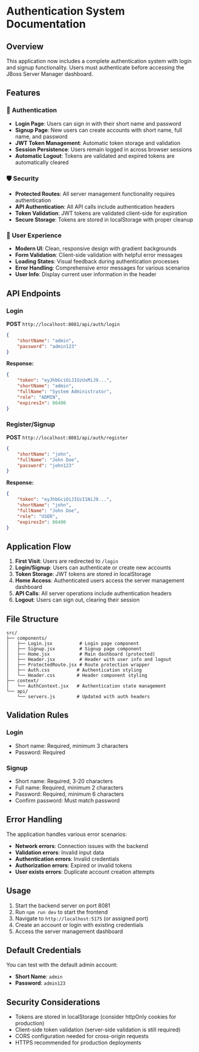 # Authentication System Documentation

## Overview
This application now includes a complete authentication system with login and signup functionality. Users must authenticate before accessing the JBoss Server Manager dashboard.

## Features

### 🔐 **Authentication**
- **Login Page**: Users can sign in with their short name and password
- **Signup Page**: New users can create accounts with short name, full name, and password
- **JWT Token Management**: Automatic token storage and validation
- **Session Persistence**: Users remain logged in across browser sessions
- **Automatic Logout**: Tokens are validated and expired tokens are automatically cleared

### 🛡️ **Security**
- **Protected Routes**: All server management functionality requires authentication
- **API Authentication**: All API calls include authentication headers
- **Token Validation**: JWT tokens are validated client-side for expiration
- **Secure Storage**: Tokens are stored in localStorage with proper cleanup

### 🎨 **User Experience**
- **Modern UI**: Clean, responsive design with gradient backgrounds
- **Form Validation**: Client-side validation with helpful error messages
- **Loading States**: Visual feedback during authentication processes
- **Error Handling**: Comprehensive error messages for various scenarios
- **User Info**: Display current user information in the header

## API Endpoints

### Login
**POST** `http://localhost:8081/api/auth/login`
```json
{
    "shortName": "admin",
    "password": "admin123"
}
```

**Response:**
```json
{
    "token": "eyJhbGciOiJIUzUxMiJ9...",
    "shortName": "admin",
    "fullName": "System Administrator",
    "role": "ADMIN",
    "expiresIn": 86400
}
```

### Register/Signup
**POST** `http://localhost:8081/api/auth/register`
```json
{
    "shortName": "john",
    "fullName": "John Doe",
    "password": "john123"
}
```

**Response:**
```json
{
    "token": "eyJhbGciOiJIUzI1NiJ9...",
    "shortName": "john",
    "fullName": "John Doe",
    "role": "USER",
    "expiresIn": 86400
}
```

## Application Flow

1. **First Visit**: Users are redirected to `/login`
2. **Login/Signup**: Users can authenticate or create new accounts
3. **Token Storage**: JWT tokens are stored in localStorage
4. **Home Access**: Authenticated users access the server management dashboard
5. **API Calls**: All server operations include authentication headers
6. **Logout**: Users can sign out, clearing their session

## File Structure

```
src/
├── components/
│   ├── Login.jsx          # Login page component
│   ├── Signup.jsx         # Signup page component
│   ├── Home.jsx           # Main dashboard (protected)
│   ├── Header.jsx         # Header with user info and logout
│   ├── ProtectedRoute.jsx # Route protection wrapper
│   ├── Auth.css          # Authentication styling
│   └── Header.css        # Header component styling
├── context/
│   └── AuthContext.jsx   # Authentication state management
└── api/
    └── servers.js        # Updated with auth headers
```

## Validation Rules

### Login
- Short name: Required, minimum 3 characters
- Password: Required

### Signup
- Short name: Required, 3-20 characters
- Full name: Required, minimum 2 characters
- Password: Required, minimum 6 characters
- Confirm password: Must match password

## Error Handling

The application handles various error scenarios:
- **Network errors**: Connection issues with the backend
- **Validation errors**: Invalid input data
- **Authentication errors**: Invalid credentials
- **Authorization errors**: Expired or invalid tokens
- **User exists errors**: Duplicate account creation attempts

## Usage

1. Start the backend server on port 8081
2. Run `npm run dev` to start the frontend
3. Navigate to `http://localhost:5175` (or assigned port)
4. Create an account or login with existing credentials
5. Access the server management dashboard

## Default Credentials

You can test with the default admin account:
- **Short Name**: `admin`  
- **Password**: `admin123`

## Security Considerations

- Tokens are stored in localStorage (consider httpOnly cookies for production)
- Client-side token validation (server-side validation is still required)
- CORS configuration needed for cross-origin requests
- HTTPS recommended for production deployments